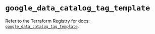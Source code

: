 # `google_data_catalog_tag_template`

Refer to the Terraform Registry for docs: [`google_data_catalog_tag_template`](https://registry.terraform.io/providers/hashicorp/google-beta/6.2.0/docs/resources/google_data_catalog_tag_template).
